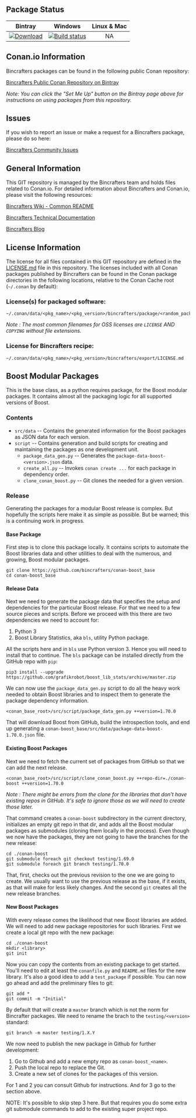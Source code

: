 ## Package Status

| Bintray | Windows | Linux & Mac | 
|:--------:|:---------:|:-----------------:|
|[![Download](https://api.bintray.com/packages/bincrafters/public-conan/boost_base%3Abincrafters/images/download.svg)](https://bintray.com/bincrafters/public-conan/boost_base%3Abincrafters/_latestVersion)|[![Build status](https://ci.appveyor.com/api/projects/status/github/bincrafters/conan-boost_base?svg=true)](https://ci.appveyor.com/project/bincrafters/conan-boost-base)|NA|

## Conan.io Information

Bincrafters packages can be found in the following public Conan repository:

[Bincrafters Public Conan Repository on Bintray](https://bintray.com/bincrafters/public-conan)

*Note: You can click the "Set Me Up" button on the Bintray page above for
instructions on using packages from this repository.*

## Issues

If you wish to report an issue or make a request for a Bincrafters package,
please do so here:  

[Bincrafters Community Issues](https://github.com/bincrafters/community/issues)

## General Information

This GIT repository is managed by the Bincrafters team and holds files related
to Conan.io.  For detailed information about Bincrafters and Conan.io, please
visit the following resources: 

[Bincrafters Wiki - Common README](https://github.com/bincrafters/community/wiki/Common-README.md)

[Bincrafters Technical Documentation](http://bincrafters.readthedocs.io/en/latest/)

[Bincrafters Blog](https://bincrafters.github.io)

## License Information

The license for all files contained in this GIT repository are defined in the
[LICENSE.md](LICENSE.md) file in this repository.  The licenses included with
all Conan packages published by Bincrafters can be found in the Conan package
directories in the following locations, relative to the Conan Cache root
(`~/.conan` by default): 

### License(s) for packaged software: 

    ~/.conan/data/<pkg_name>/<pkg_version>/bincrafters/package/<random_package_id>/license/<LICENSE_FILES_HERE>

*Note :   The most common filenames for OSS licenses are `LICENSE` AND
`COPYING` without file extensions.*
	
### License for Bincrafters recipe: 

    ~/.conan/data/<pkg_name>/<pkg_version>/bincrafters/export/LICENSE.md 

## Boost Modular Packages

This is the base class, as a python requires package, for the Boost modular
packages. It contains almost all the packaging logic for all supported
versions of Boost.

### Contents

* `src/data` -- Contains the generated information for the Boost packages as
    JSON data for each version.
* `script` -- Contains generation and build scripts for creating and
    maintaining the packages as one development unit.
    * `package_data_gen.py` -- Generates the
        `package-data-boost-<version>.json` data.
    * `create_all.py` -- Invokes `conan create ...` for each package in
        dependency order.
    * `clone_conan_boost.py` -- Git clones the needed for a given version.

### Release

Generating the packages for a modular Boost release is complex. But hopefully
the scripts here make it as simple as possible. But be warned; this is a
continuing work in progress.

#### Base Package

First step is to clone this package locally. It contains scripts to automate
the Boost libraries data and other utilities to deal with the numerous,
and growing, Boost modular packages.

```
git clone https://github.com/bincrafters/conan-boost_base
cd conan-boost_base
```

#### Release Data

Next we need to generate the package data that specifies the setup and
dependencies for the particular Boost release. For that we need to a few
source pieces and scripts. Before we proceed with this there are two
dependencies we need to account for:

1. Python 3
2. Boost Library Statistics, aka `bls`, utility Python package.

All the scripts here and in `bls` use Python version 3. Hence you will
need to install that to continue. The `bls` package can be installed
directly from the GitHub repo with `pip`:

```
pip3 install --upgrade https://github.com/grafikrobot/boost_lib_stats/archive/master.zip
```

We can now use the `package_data_gen.py` script to do all the heavy work needed
to obtain Boost libraries and to inspect them to generate the package
dependency information.

```
<conan_base_root>/src/script/package_data_gen.py ++version=1.70.0
```

That will download Boost from GitHub, build the introspection tools, and
end up generating a `conan-boost_base/src/data/package-data-boost-1.70.0.json`
file.

#### Existing Boost Packages

Next we need to fetch the current set of packages from GitHub so that we can
add the next release.

```
<conan_base_root>/src/script/clone_conan_boost.py ++repo-dir=./conan-boost ++version=1.70.0
```
*Note : There might be errors from the clone for the libraries that don't
have existing repos in GitHub. It's safe to ignore those as we will need
to create those later.*

That command creates a `conan-boost` subdirectory in the current directory,
initializes an empty git repo in that dir, and adds all the Boost modular
packages as submodules (cloning them locally in the process). Even though we
now have the packages, they are not going to have the branches for the
new release:

```
cd ./conan-boost
git submodule foreach git checkout testing/1.69.0
git submodule foreach git branch testing/1.70.0
```

That, first, checks out the previous revision to the one we are going to
create. We usually want to use the previous release as the base, if it
exists, as that will make for less likely changes. And the second `git`
creates all the new release branches.

#### New Boost Packages

With every release comes the likelihood that new Boost libraries are added.
We will need to add new package repositories for such libraries. First we
create a local git repo with the new package:

```
cd ./conan-boost
mkdir <library>
git init
```

Now you can copy the contents from an existing package to get started.
You'll need to edit at least the `conanfile.py` and `README.md` files
for the new library. It's also a good idea to add a `test_package` if
possible. You can now go ahead and add the preliminary files to git:

```
git add *
git commit -m "Initial"
```

By default that will create a `master` branch which is not the norm for
Bincrafter packages. We need to rename the brach to the `testing/<version>`
standard:

```
git branch -m master testing/1.X.Y
```

We now need to publish the new package in Github for further development:

1. Go to Github and add a new empty repo as `conan-boost_<name>`.
2. Push the local repo to replace the Git.
3. Create a new set of clones for the packages of this version.

For 1 and 2 you can consult Github for instructions. And for 3 go to the
section above.

NOTE: It's possible to skip step 3 here. But that requires you do some
extra git submodule commands to add to the existing super project repo.
